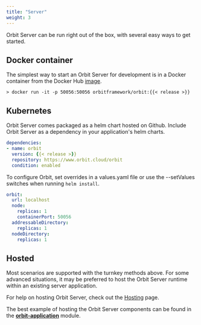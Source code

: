 ```yaml
---
title: "Server"
weight: 3
---
```


Orbit Server can be run right out of the box, with several easy ways to get started.

## Docker container

The simplest way to start an Orbit Server for development is in a Docker container from the Docker Hub [image](https://hub.docker.com/r/orbitframework/orbit).

```shell script
> docker run -it -p 50056:50056 orbitframework/orbit:{{< release >}}
```

## Kubernetes

Orbit Server comes packaged as a helm chart hosted on Github. Include Orbit Server as a dependency in your application's helm charts.

```yaml
dependencies:
- name: orbit
  version: {{< release >}}
  repository: https://www.orbit.cloud/orbit
  condition: enabled
```

To configure Orbit, set overrides in a values.yaml file or use the --setValues switches when running `helm install`.

```yaml
orbit:
  url: localhost
  node:
    replicas: 1
    containerPort: 50056
  addressableDirectory:
    replicas: 1
  nodeDirectory:
    replicas: 1
```

## Hosted
Most scenarios are supported with the turnkey methods above. For some advanced situations, it may be preferred to host the Orbit Server runtime within an existing server application.

For help on hosting Orbit Server, check out the [Hosting](/server/hosting) page.

The best example of hosting the Orbit Server components can be found in the [**orbit-application**](https://github.com/orbit/orbit/blob/master/src/orbit-application/src/main/kotlin/orbit/application/App.kt) module.

